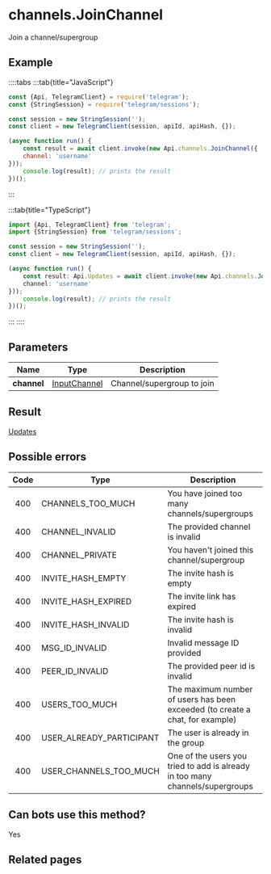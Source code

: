 # channels.JoinChannel

Join a channel/supergroup



## Example

::::tabs
:::tab{title="JavaScript"}
```js
const {Api, TelegramClient} = require('telegram');
const {StringSession} = require('telegram/sessions');

const session = new StringSession('');
const client = new TelegramClient(session, apiId, apiHash, {});

(async function run() {
    const result = await client.invoke(new Api.channels.JoinChannel({
    channel: 'username'
}));
    console.log(result); // prints the result
})();
```
:::

:::tab{title="TypeScript"}
```ts
import {Api, TelegramClient} from 'telegram';
import {StringSession} from 'telegram/sessions';

const session = new StringSession('');
const client = new TelegramClient(session, apiId, apiHash, {});

(async function run() {
    const result: Api.Updates = await client.invoke(new Api.channels.JoinChannel({
    channel: 'username'
}));
    console.log(result); // prints the result
})();
```
:::
::::



## Parameters

| Name | Type | Description |
| :--: | ---- | ----------- |
| **channel** | [InputChannel](https://core.telegram.org/type/InputChannel) | Channel/supergroup to join 


## Result

[Updates](https://core.telegram.org/type/Updates)



## Possible errors

| Code | Type | Description |
| :--: | ---- | ----------- |
| 400 | CHANNELS\_TOO\_MUCH | You have joined too many channels/supergroups 
| 400 | CHANNEL\_INVALID | The provided channel is invalid 
| 400 | CHANNEL\_PRIVATE | You haven't joined this channel/supergroup 
| 400 | INVITE\_HASH\_EMPTY | The invite hash is empty 
| 400 | INVITE\_HASH\_EXPIRED | The invite link has expired 
| 400 | INVITE\_HASH\_INVALID | The invite hash is invalid 
| 400 | MSG\_ID\_INVALID | Invalid message ID provided 
| 400 | PEER\_ID\_INVALID | The provided peer id is invalid 
| 400 | USERS\_TOO\_MUCH | The maximum number of users has been exceeded (to create a chat, for example) 
| 400 | USER\_ALREADY\_PARTICIPANT | The user is already in the group 
| 400 | USER\_CHANNELS\_TOO\_MUCH | One of the users you tried to add is already in too many channels/supergroups 


## Can bots use this method?

Yes

## Related pages


